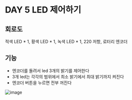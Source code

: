 # DAY 5 LED 제어하기
## 회로도
적색 LED * 1, 황색 LED * 1, 녹색 LED * 1, 220 저항, 로터리 엔코더
## 기능
- 엔코더를 돌려서 led 3개의 밝기를 제어한다
- 3개 led는 각각의 범위에서 최소 밝기에서 최대 밝기까지 켜진다
- 엔코더 버튼을 누르면 전부 꺼진다
  
![image](https://github.com/user-attachments/assets/68ed6585-5a8b-4205-9e7c-7bf0e3313843)
